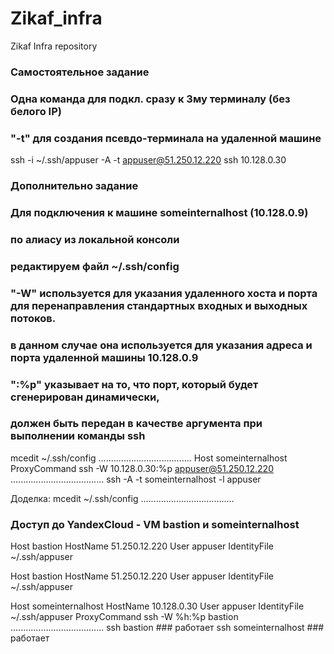 # Zikaf_infra
Zikaf Infra repository

### Самостоятельное задание ###
### Одна команда для подкл. сразу к 3му терминалу (без белого IP)
### "-t" для создания псевдо-терминала на удаленной машине
ssh -i ~/.ssh/appuser -A -t appuser@51.250.12.220 ssh 10.128.0.30

### Дополнительно задание ###
### Для подключения к машине someinternalhost (10.128.0.9)
### по алиасу из локальной консоли
### редактируем файл ~/.ssh/config
### "-W" используется для указания удаленного хоста и порта для перенаправления стандартных входных и выходных потоков.
### в данном случае она используется для указания адреса и порта удаленной машины 10.128.0.9
### ":%p" указывает на то, что порт, который будет сгенерирован динамически,
### должен быть передан в качестве аргумента при выполнении команды ssh

mcedit ~/.ssh/config
.....................................
Host someinternalhost
  ProxyCommand ssh -W 10.128.0.30:%p appuser@51.250.12.220
.....................................
ssh -A -t someinternalhost -l appuser

Доделка:
mcedit ~/.ssh/config
.....................................
### Доступ до YandexCloud - VM bastion и someinternalhost
Host bastion
    HostName 51.250.12.220
    User appuser
    IdentityFile ~/.ssh/appuser

Host bastion
    HostName 51.250.12.220
    User appuser
    IdentityFile ~/.ssh/appuser

Host someinternalhost
    HostName 10.128.0.30
    User appuser
    IdentityFile ~/.ssh/appuser
    ProxyCommand ssh -W %h:%p bastion
.....................................
ssh bastion                 ### работает
ssh someinternalhost        ### работает

